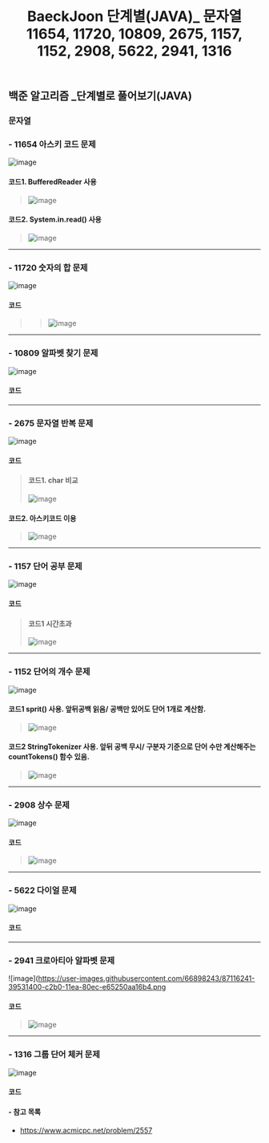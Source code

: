 ﻿---
layout: single
title: "BaeckJoon 단계별(JAVA)_ 문자열 11654, 11720, 10809, 2675, 1157, 1152, 2908, 5622, 2941, 1316"
read_time: true
categories: 
 - BaeckJoon 
tags: 
 - Algorithm
 - BaeckJoon 
last_modified_at: '2020-07-10 13:11:00 +0800'
toc: true
toc_sticky: true
toc_label: 목차
---
## 백준 알고리즘 _단계별로 풀어보기(JAVA)
### 문자열
### - 11654 아스키 코드 문제
![image](https://user-images.githubusercontent.com/66898243/87115952-a3b78480-c2af-11ea-997d-1177e57c3652.png)

#### 코드1. BufferedReader 사용
>  ![image](https://user-images.githubusercontent.com/66898243/87119473-07927b00-c2b9-11ea-9644-ba37f9dc7f00.png)
#### 코드2. System.in.read() 사용
>  ![image](https://user-images.githubusercontent.com/66898243/87119483-14af6a00-c2b9-11ea-92e1-ee1eed772f2a.png)
***
### - 11720 숫자의 합 문제
![image](https://user-images.githubusercontent.com/66898243/87115975-b0d47380-c2af-11ea-9191-2f5be380f77a.png)

#### 코드
>  >  ![image](https://user-images.githubusercontent.com/66898243/87120362-2eea4780-c2bb-11ea-9571-2249e8b0cdb1.png)

***
### - 10809 알파벳 찾기 문제
![image](https://user-images.githubusercontent.com/66898243/87116000-c184e980-c2af-11ea-8ad8-c1cb25ef6d3a.png)

#### 코드
>  
***
### - 2675 문자열 반복 문제
![image](https://user-images.githubusercontent.com/66898243/87116025-cc3f7e80-c2af-11ea-88d2-e6574963083f.png)

####  코드
>  #### 코드1. char 비교
>  ![image](https://user-images.githubusercontent.com/66898243/87127038-349a5a00-c2c8-11ea-8f0b-84839bbc26a2.png)
#### 코드2. 아스키코드 이용
>  ![image](https://user-images.githubusercontent.com/66898243/87128627-e89ce480-c2ca-11ea-9407-15163de7dc8c.png)

***
### - 1157 단어 공부 문제
![image](https://user-images.githubusercontent.com/66898243/87116080-e37e6c00-c2af-11ea-8c03-06f734412857.png)

#### 코드
>  #### 코드1 시간초과
>  ![image](https://user-images.githubusercontent.com/66898243/87226229-5a5d5700-c3cd-11ea-8720-7936654ab983.png)

***
### - 1152 단어의 개수 문제
![image](https://user-images.githubusercontent.com/66898243/87116132-f98c2c80-c2af-11ea-9e5b-fb2ceedd728a.png)

#### 코드1 sprit() 사용. 앞뒤공백 읽음/ 공백만 있어도 단어 1개로 계산함.
>  ![image](https://user-images.githubusercontent.com/66898243/87249064-e0de6b00-c497-11ea-886e-97b7c979f84e.png)
#### 코드2 StringTokenizer 사용. 앞뒤 공백 무시/ 구분자 기준으로 단어 수만 계산해주는 countTokens() 함수 있음.
>  ![image](https://user-images.githubusercontent.com/66898243/87249071-f81d5880-c497-11ea-9fc4-507c838d8360.png)

***
### - 2908 상수 문제
![image](https://user-images.githubusercontent.com/66898243/87116178-1294dd80-c2b0-11ea-97ef-912b3693f5b5.png)

#### 코드
>  ![image](https://user-images.githubusercontent.com/66898243/87249394-d3c27b80-c499-11ea-87d4-d4636a933f84.png)

***
### - 5622 다이얼 문제
![image](https://user-images.githubusercontent.com/66898243/87116207-20e2f980-c2b0-11ea-95c0-3a2332064bb9.png)

#### 코드
>  
***
### - 2941 크로아티아 알파벳 문제
![image](https://user-images.githubusercontent.com/66898243/87116241-39531400-c2b0-11ea-80ec-e65250aa16b4.png

#### 코드
> ![image](https://user-images.githubusercontent.com/66898243/87439708-10be7780-c62c-11ea-887f-5163f487e44b.png)


***
### - 1316 그룹 단어 체커 문제
![image](https://user-images.githubusercontent.com/66898243/87116278-5556b580-c2b0-11ea-99fb-3d4266bab3eb.png)

#### 코드
>  
#### - 참고 목록
- https://www.acmicpc.net/problem/2557